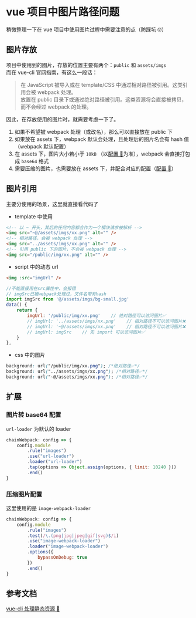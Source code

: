 # vue 项目中图片路径问题

稍微整理一下在 vue 项目中使用图片过程中需要注意的点（防踩坑 🤓）

## 图片存放

项目中使用到的图片，存放的位置主要有两个：`public` 和 `assets/imgs`  
而在 vue-cli 官网指南，有这么一段话：

> 在 JavaScript 被导入或在 template/CSS 中通过相对路径被引用。这类引用会被 webpack 处理。  
> 放置在 public 目录下或通过绝对路径被引用。这类资源将会直接被拷贝，而不会经过 webpack 的处理。

因此，在存放使用的图片时，就需要考虑一下了。

1. 如果不希望被 webpack 处理（或改名），那么可以直接放在 public 下
2. 如果放在 assets 下，webpack 默认会处理，且处理后的图片名会有 hash 值（webpack 默认配置）
3. 在 assets 下，图片大小若小于 `10kB` （以[配置 🚀](#扩展)为准），webpack 会直接打包成 `base64` 格式
4. 需要压缩的图片，也需要放在 assets 下，并配合对应的配置（[配置 🚀](#压缩图片配置)）

## 图片引用

主要分使用的场景，这里就直接看代码了

-   template 中使用

```html
<!-- 以 ~ 开头，其后的任何内容都会作为一个模块请求被解析 -->
<img src="~@/assets/imgs/xx.png" alt="" />
<!-- 相对路径，会被 webpack 处理 -->
<img src="../assets/imgs/xx.png" alt="" />
<!-- 引用 public 下的图片，不会被 webpack 处理 -->
<img src="/public/img/xx.png" alt="" />
```

-   script 中的动态 url

```html
<img :src="imgUrl" />
```

```javascript
//不能直接用在src属性中，会报错
// imgSrc已被webpack处理过，文件名带有hash
import imgSrc from '@/assets/imgs/bg-small.jpg'
data() {
    return {
        imgUrl: '/public/img/xx.png'    // 绝对路径可以访问图片✅
        // imgUrl: '../assets/imgs/xx.png'    // 相对路径不可以访问图片❌
        // imgUrl: '~@/assets/imgs/xx.png'    // 相对路径不可以访问图片❌
        // imgUrl: imgSrc    // 先 import 可以访问图片✅
    }
},
```

-   css 中的图片

```css
background: url("/public/img/xx.png"); /*绝对路径✅*/
background: url("../assets/imgs/xx.png"); /*相对路径✅*/
background: url("~@/assets/imgs/xx.png"); /*相对路径✅*/
```

## 扩展

### 图片转 base64 配置

`url-loader` 为默认的 loader

```javascript
chainWebpack: config => {
	config.module
		.rule("images")
		.use("url-loader")
		.loader("url-loader")
		.tap(options => Object.assign(options, { limit: 10240 }))
		.end()
}
```

### 压缩图片配置

这里使用的是 `image-webpack-loader`

```javascript
chainWebpack: config => {
	config.module
		.rule("images")
		.test(/\.(png|jpg|jpeg|gif|svg)$/i)
		.use("image-webpack-loader")
		.loader("image-webpack-loader")
		.options({
			bypassOnDebug: true
		})
		.end()
}
```

## 参考文档

[vue-cli 处理静态资源 🚀](https://cli.vuejs.org/zh/guide/html-and-static-assets.html#%E5%A4%84%E7%90%86%E9%9D%99%E6%80%81%E8%B5%84%E6%BA%90)
